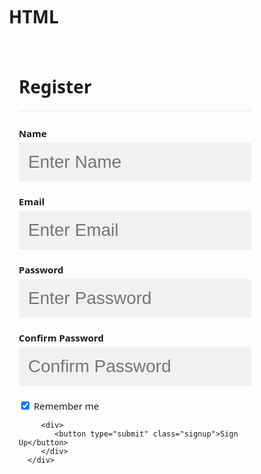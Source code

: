 # HTML

<!DOCTYPE html>
<html>
   <style>
      body{
         font-family: 'Segoe UI', Tahoma, Geneva, Verdana, sans-serif;
      }
      * {box-sizing: border-box}
      input[type=text], input[type=password] {
         width: 100%;
         font-size: 28px;
         padding: 15px;
         margin: 5px 0 22px 0;
         display: inline-block;
         border: none;
         background: #f1f1f1;
      }
      label{
         font-size: 15px;
      }
      input[type=text]:focus, input[type=password]:focus {
         background-color: #ddd;
         outline: none;
      }
      hr {
         border: 1px solid #f1f1f1;
         margin-bottom: 25px;
      }
      button {
         font-size: 18px;
         font-weight: bold;
         background-color: rgb(10, 119, 13);
         color: white;
         padding: 14px 20px;
         margin: 8px 0;
         border: none;
         cursor: pointer;
         width: 100%;
         opacity: 0.9;
      }
      button:hover {
         opacity:1;
      }
      .formContainer {
         padding: 16px;
      }
      .formContainer p{
         font-size: 28px;
      }
   </style>
<body>
   <form>
      <div class="formContainer">
         <h1>Register</h1>
         <hr>
         <label for="Name"><b>Name</b></label>
         <input type="text" placeholder="Enter Name" name="name" required>
         <label for="email"><b>Email</b></label>
         <input type="text" placeholder="Enter Email" name="email" required>
         <label for="password"><b>Password</b></label>
         <input type="password" placeholder="Enter Password" name="password" required>
         <label for="Confirm Password"><b>Confirm Password</b></label>
         <input type="password" placeholder="Confirm Password" name="ConfirmPassword" required>
         <label>
            <input type="checkbox" checked="checked" name="remember" style="marginbottom: 15px"> Remember me
         </label>
        
         <div>
            <button type="submit" class="signup">Sign Up</button>
         </div>
      </div>
   </form>
</body>
</html>

